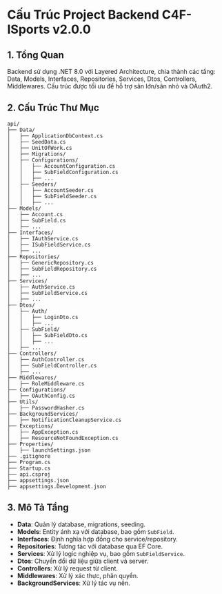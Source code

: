 # Cấu Trúc Project Backend C4F-ISports v2.0.0

## 1. Tổng Quan
Backend sử dụng .NET 8.0 với Layered Architecture, chia thành các tầng: Data, Models, Interfaces, Repositories, Services, Dtos, Controllers, Middlewares. Cấu trúc được tối ưu để hỗ trợ sân lớn/sân nhỏ và OAuth2.

## 2. Cấu Trúc Thư Mục
```
api/
├── Data/
│   ├── ApplicationDbContext.cs
│   ├── SeedData.cs
│   ├── UnitOfWork.cs
│   ├── Migrations/
│   ├── Configurations/
│   │   ├── AccountConfiguration.cs
│   │   ├── SubFieldConfiguration.cs
│   │   ├── ...
│   ├── Seeders/
│   │   ├── AccountSeeder.cs
│   │   ├── SubFieldSeeder.cs
│   │   ├── ...
├── Models/
│   ├── Account.cs
│   ├── SubField.cs
│   ├── ...
├── Interfaces/
│   ├── IAuthService.cs
│   ├── ISubFieldService.cs
│   ├── ...
├── Repositories/
│   ├── GenericRepository.cs
│   ├── SubFieldRepository.cs
│   ├── ...
├── Services/
│   ├── AuthService.cs
│   ├── SubFieldService.cs
│   ├── ...
├── Dtos/
│   ├── Auth/
│   │   ├── LoginDto.cs
│   │   ├── ...
│   ├── SubField/
│   │   ├── SubFieldDto.cs
│   │   ├── ...
│   ├── ...
├── Controllers/
│   ├── AuthController.cs
│   ├── SubFieldController.cs
│   ├── ...
├── Middlewares/
│   ├── RoleMiddleware.cs
├── Configurations/
│   ├── OAuthConfig.cs
├── Utils/
│   ├── PasswordHasher.cs
├── BackgroundServices/
│   ├── NotificationCleanupService.cs
├── Exceptions/
│   ├── AppException.cs
│   ├── ResourceNotFoundException.cs
├── Properties/
│   ├── launchSettings.json
├── .gitignore
├── Program.cs
├── Startup.cs
├── api.csproj
├── appsettings.json
├── appsettings.Development.json
```

## 3. Mô Tả Tầng
- **Data**: Quản lý database, migrations, seeding.
- **Models**: Entity ánh xạ với database, bao gồm `SubField`.
- **Interfaces**: Định nghĩa hợp đồng cho service/repository.
- **Repositories**: Tương tác với database qua EF Core.
- **Services**: Xử lý logic nghiệp vụ, bao gồm `SubFieldService`.
- **Dtos**: Chuyển đổi dữ liệu giữa client và server.
- **Controllers**: Xử lý request từ client.
- **Middlewares**: Xử lý xác thực, phân quyền.
- **BackgroundServices**: Xử lý tác vụ nền.